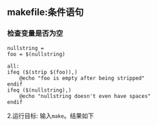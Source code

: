 ## makefile:条件语句

### 检查变量是否为空

```
nullstring = 
foo = $(nullstring)

all:
ifeq ($(strip $(foo)),)
	@echo "foo is empty after being stripped"
endif
ifeq ($(nullstring),)
	@echo "nullstring doesn't even have spaces"
endif
```
2.运行目标: 
输入`make`。结果如下
      <!-- 执行命令截图 -->

